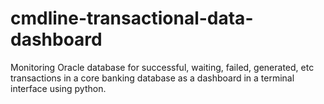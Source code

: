 # cmdline-transactional-data-dashboard
Monitoring Oracle database for successful, waiting, failed, generated, etc transactions in a core banking database as a dashboard in a terminal interface using python.
